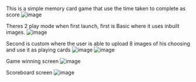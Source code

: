 This is a simple memory card game that use the time taken to complete as score
![image](https://github.com/user-attachments/assets/572c9656-19e5-482b-8d46-e2a047a6c1da)

Theres 2 play mode when first launch, first is Basic where it uses inbuilt images. 
![image](https://github.com/user-attachments/assets/ca79e0e2-642f-46ae-86c9-1932c6a5cc5f)

Second is custom where the user is able to upload 8 images of his choosing and use it as playing cards
![image](https://github.com/user-attachments/assets/129e3c2b-08ed-4d20-bbcc-22acebe2ac74)
![image](https://github.com/user-attachments/assets/1199a5c1-b9f8-4166-bb28-26eda1cd6b15)

Game winning screen 
![image](https://github.com/user-attachments/assets/aa651abc-30c8-4cc3-b488-e59dc4258b64)

Scoreboard screen
![image](https://github.com/user-attachments/assets/1833a185-e6c7-496e-874b-4435b949831d)
